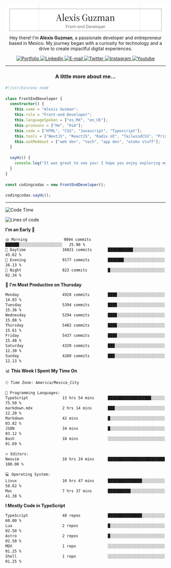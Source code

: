 <img align='right' src="./Banner.png" width="" />
<p align='center'>Hey there! I’m <strong>Alexis Guzman</strong>, a passionate developer and entrepreneur based in Mexico. My journey began with a curiosity for technology and a drive to create impactful digital experiences.</p>

<div align='center'>
  <a href='https://www.codingcodax.dev' target='_blank'>
    <img alt='Portfolio' src='https://img.shields.io/badge/Portfolio-black?logo=vercel&style=flat-square'>
  </a>
  <a href='https://linkedin.com/in/codingcodax' target='_blank'>
    <img alt='LinkedIn' src='https://img.shields.io/badge/LinkedIn-black?logo=LinkedIn&style=flat-square'>
  </a>
  <a href='mailto:hello@codingcodax.com' target='_blank'>
    <img alt='E-mail' src='https://img.shields.io/badge/Email-black?logo=Gmail&style=flat-square'>
  </a>
  <a href='https://x.com/codingcodax' target='_blank'>
    <img alt='Twitter' src='https://img.shields.io/badge/X-black?logo=X&style=flat-square'>
  </a>
  <a href='https://www.instagram.com/codingcodax' target='_blank'>
    <img alt='Instagram' src='https://img.shields.io/badge/Instagram-black?logo=Instagram&style=flat-square'>
  </a>
  <a href='https://www.youtube.com/@codingcodax' target='_blank'>
    <img alt='Youtube' src='https://img.shields.io/badge/YouTube-black?logo=Youtube&style=flat-square'>
  </a>
</div>


---

<h3 align='center'>A little more about me...</h3>

```typescript
#!/usr/bin/env node

class FrontEndDeveloper {
  constructor() {
    this.name = "Alexis Guzman";
    this.role = "Front-end Developer";
    this.languageSpoken = ["es_MX", "en_US"];
    this.pronouns = ["He", "Him"];
    this.code = ["HTML", "CSS", "Javascript", "Typescript"];
    this.tools = ["NextJS", "ReactJS", "Radix UI", "TailwindCSS", "Prisma", "Shadcn UI"];
    this.askMeAbout = ["web dev", "tech", "app dev", "otaku stuff"];
  }

  sayHi() {
    console.log("It was great to see you! I hope you enjoy exploring my work.");
  }
}

const codingcodax = new FrontEndDeveloper();

codingcodax.sayHi();
```

---

<!--START_SECTION:waka-->
![Code Time](http://img.shields.io/badge/Code%20Time-3%2C468%20hrs%2033%20mins-blue)

![Lines of code](https://img.shields.io/badge/From%20Hello%20World%20I%27ve%20Written-9.5%20million%20lines%20of%20code-blue)

**I'm an Early 🐤** 

```text
🌞 Morning                9094 commits        ██████░░░░░░░░░░░░░░░░░░░   25.90 % 
🌆 Daytime                16021 commits       ███████████░░░░░░░░░░░░░░   45.62 % 
🌃 Evening                9177 commits        ███████░░░░░░░░░░░░░░░░░░   26.13 % 
🌙 Night                  823 commits         █░░░░░░░░░░░░░░░░░░░░░░░░   02.34 % 
```
📅 **I'm Most Productive on Thursday** 

```text
Monday                   4928 commits        ████░░░░░░░░░░░░░░░░░░░░░   14.03 % 
Tuesday                  5394 commits        ████░░░░░░░░░░░░░░░░░░░░░   15.36 % 
Wednesday                5294 commits        ████░░░░░░░░░░░░░░░░░░░░░   15.08 % 
Thursday                 5482 commits        ████░░░░░░░░░░░░░░░░░░░░░   15.61 % 
Friday                   5437 commits        ████░░░░░░░░░░░░░░░░░░░░░   15.48 % 
Saturday                 4320 commits        ███░░░░░░░░░░░░░░░░░░░░░░   12.30 % 
Sunday                   4260 commits        ███░░░░░░░░░░░░░░░░░░░░░░   12.13 % 
```


📊 **This Week I Spent My Time On** 

```text
🕑︎ Time Zone: America/Mexico_City

💬 Programming Languages: 
TypeScript               13 hrs 54 mins      ███████████████████░░░░░░   75.50 % 
markdown.mdx             2 hrs 14 mins       ███░░░░░░░░░░░░░░░░░░░░░░   12.20 % 
Markdown                 42 mins             █░░░░░░░░░░░░░░░░░░░░░░░░   03.82 % 
JSON                     34 mins             █░░░░░░░░░░░░░░░░░░░░░░░░   03.12 % 
Bash                     18 mins             ░░░░░░░░░░░░░░░░░░░░░░░░░   01.69 % 

🔥 Editors: 
Neovim                   18 hrs 24 mins      █████████████████████████   100.00 % 

💻 Operating System: 
Linux                    10 hrs 47 mins      ███████████████░░░░░░░░░░   58.62 % 
Mac                      7 hrs 37 mins       ██████████░░░░░░░░░░░░░░░   41.38 % 
```

**I Mostly Code in TypeScript** 

```text
TypeScript               48 repos            ███████████████░░░░░░░░░░   60.00 % 
Lua                      2 repos             █░░░░░░░░░░░░░░░░░░░░░░░░   02.50 % 
Astro                    2 repos             █░░░░░░░░░░░░░░░░░░░░░░░░   02.50 % 
MDX                      1 repo              ░░░░░░░░░░░░░░░░░░░░░░░░░   01.25 % 
Shell                    1 repo              ░░░░░░░░░░░░░░░░░░░░░░░░░   01.25 % 
```




<!--END_SECTION:waka-->

